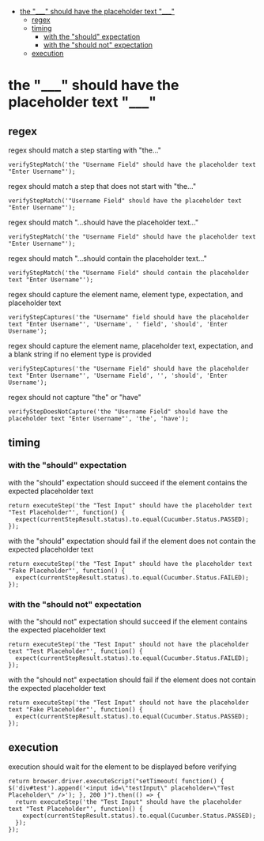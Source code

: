 * [the "\_\_\_" should have the placeholder text "\_\_\_"](the-"\_\_\_"-should-have-the-placeholder-text-"\_\_\_")
    * [regex](regex)
    * [timing](timing)
        * [with the "should" expectation](with-the-"should"-expectation)
        * [with the "should not" expectation](with-the-"should-not"-expectation)
    * [execution](execution)
# the "\_\_\_" should have the placeholder text "\_\_\_"
## regex
 regex should match a step starting with "the..."

```
verifyStepMatch('the "Username Field" should have the placeholder text "Enter Username"');
```


 regex should match a step that does not start with "the..."

```
verifyStepMatch('"Username Field" should have the placeholder text "Enter Username"');
```


 regex should match "...should have the placeholder text..."

```
verifyStepMatch('the "Username Field" should have the placeholder text "Enter Username"');
```


 regex should match "...should contain the placeholder text..."

```
verifyStepMatch('the "Username Field" should contain the placeholder text "Enter Username"');
```


 regex should capture the element name, element type, expectation, and placeholder text

```
verifyStepCaptures('the "Username" field should have the placeholder text "Enter Username"', 'Username', ' field', 'should', 'Enter Username');
```


 regex should capture the element name, placeholder text, expectation, and a blank string if no element type is provided

```
verifyStepCaptures('the "Username Field" should have the placeholder text "Enter Username"', 'Username Field', '', 'should', 'Enter Username');
```


 regex should not capture "the" or "have"

```
verifyStepDoesNotCapture('the "Username Field" should have the placeholder text "Enter Username"', 'the', 'have');
```


## timing
### with the "should" expectation
 with the "should" expectation should succeed if the element contains the expected placeholder text

```
return executeStep('the "Test Input" should have the placeholder text "Test Placeholder"', function() {
  expect(currentStepResult.status).to.equal(Cucumber.Status.PASSED);
});
```


 with the "should" expectation should fail if the element does not contain the expected placeholder text

```
return executeStep('the "Test Input" should have the placeholder text "Fake Placeholder"', function() {
  expect(currentStepResult.status).to.equal(Cucumber.Status.FAILED);
});
```


### with the "should not" expectation
 with the "should not" expectation should succeed if the element contains the expected placeholder text

```
return executeStep('the "Test Input" should not have the placeholder text "Test Placeholder"', function() {
  expect(currentStepResult.status).to.equal(Cucumber.Status.FAILED);
});
```


 with the "should not" expectation should fail if the element does not contain the expected placeholder text

```
return executeStep('the "Test Input" should not have the placeholder text "Fake Placeholder"', function() {
  expect(currentStepResult.status).to.equal(Cucumber.Status.PASSED);
});
```


## execution
 execution should wait for the element to be displayed before verifying

```
return browser.driver.executeScript("setTimeout( function() { $('div#test').append('<input id=\"testInput\" placeholder=\"Test Placeholder\" />'); }, 200 )").then(() => {
  return executeStep('the "Test Input" should have the placeholder text "Test Placeholder"', function() {
    expect(currentStepResult.status).to.equal(Cucumber.Status.PASSED);
  });
});
```
